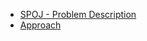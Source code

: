 * [SPOJ - Problem Description](http://www.spoj.com/problems/ONP/)
* [Approach](http://www.algorithmist.com/index.php/SPOJ_ONP)
